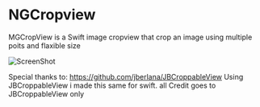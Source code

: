 # NGCropview
MGCropView is a Swift image cropview that crop an image using multiple poits and flaxible size

![ScreenShot](https://github.com/nitingohel/NGCropview/blob/master/crop.gif)

Special thanks to: https://github.com/jberlana/JBCroppableView
Using JBCroppableView i made this same for swift. all Credit goes to JBCroppableView only
